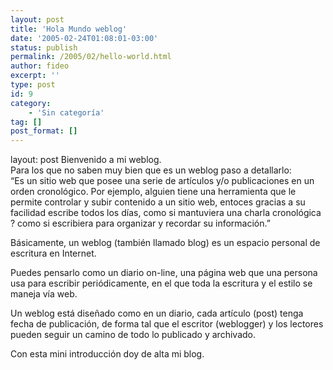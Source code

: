 ```yaml
---
layout: post
title: 'Hola Mundo weblog'
date: '2005-02-24T01:08:01-03:00'
status: publish
permalink: /2005/02/hello-world.html
author: fideo
excerpt: ''
type: post
id: 9
category:
    - 'Sin categoría'
tag: []
post_format: []
---
```

layout: post
Bienvenido a mi weblog.  
Para los que no saben muy bien que es un weblog paso a detallarlo:  
“Es un sitio web que posee una serie de artículos y/o publicaciones en un orden cronológico. Por ejemplo, alguien tiene una herramienta que le permite controlar y subir contenido a un sitio web, entoces gracias a su facilidad escribe todos los días, como si mantuviera una charla cronológica ? como si escribiera para organizar y recordar su información.”

Básicamente, un weblog (también llamado blog) es un espacio personal de escritura en Internet.

Puedes pensarlo como un diario on-line, una página web que una persona usa para escribir periódicamente, en el que toda la escritura y el estilo se maneja vía web.

Un weblog está diseñado como en un diario, cada artículo (post) tenga fecha de publicación, de forma tal que el escritor (weblogger) y los lectores pueden seguir un camino de todo lo publicado y archivado.

Con esta mini introducción doy de alta mi blog.